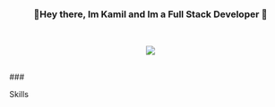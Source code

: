 ### <p align="center">👋Hey there, Im Kamil and Im a Full Stack Developer 👋</p>
<br>
<p align="center">
  <img src="https://github-readme-stats.vercel.app/api?username=Avngarde&count_private=true&theme=radical"></img>
</p>
<br>
### <p>Skills</p>
<!--
**Avngarde/Avngarde** is a ✨ _special_ ✨ repository because its `README.md` (this file) appears on your GitHub profile.

Here are some ideas to get you started:

- 🔭 I’m currently working on ...
- 🌱 I’m currently learning ...
- 👯 I’m looking to collaborate on ...
- 🤔 I’m looking for help with ...
- 💬 Ask me about ...
- 📫 How to reach me: ...
- 😄 Pronouns: ...
- ⚡ Fun fact: ...
-->
